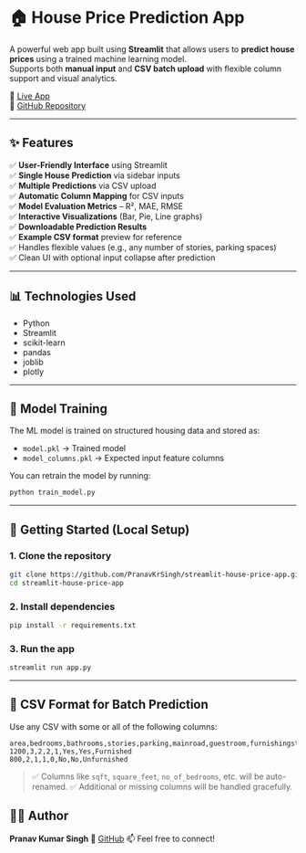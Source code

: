 
# 🏠 House Price Prediction App

A powerful web app built using **Streamlit** that allows users to **predict house prices** using a trained machine learning model.  
Supports both **manual input** and **CSV batch upload** with flexible column support and visual analytics.

🔗 [Live App](https://app-house-price-app-t4aysamkxozovbat3xjva2.streamlit.app/)  
🔗 [GitHub Repository](https://github.com/PranavKrSingh/streamlit-house-price-app)

---

## ✨ Features

✅ **User-Friendly Interface** using Streamlit  
✅ **Single House Prediction** via sidebar inputs  
✅ **Multiple Predictions** via CSV upload  
✅ **Automatic Column Mapping** for CSV inputs  
✅ **Model Evaluation Metrics** – R², MAE, RMSE  
✅ **Interactive Visualizations** (Bar, Pie, Line graphs)  
✅ **Downloadable Prediction Results**  
✅ **Example CSV format** preview for reference  
✅ Handles flexible values (e.g., any number of stories, parking spaces)  
✅ Clean UI with optional input collapse after prediction  

---

## 📊 Technologies Used

- Python
- Streamlit
- scikit-learn
- pandas
- joblib
- plotly

---

## 🧠 Model Training

The ML model is trained on structured housing data and stored as:
- `model.pkl` → Trained model
- `model_columns.pkl` → Expected input feature columns

You can retrain the model by running:

```bash
python train_model.py
````

---

## 🚀 Getting Started (Local Setup)

### 1. Clone the repository

```bash
git clone https://github.com/PranavKrSingh/streamlit-house-price-app.git
cd streamlit-house-price-app
```

### 2. Install dependencies

```bash
pip install -r requirements.txt
```

### 3. Run the app

```bash
streamlit run app.py
```

---

## 📁 CSV Format for Batch Prediction

Use any CSV with some or all of the following columns:

```csv
area,bedrooms,bathrooms,stories,parking,mainroad,guestroom,furnishingstatus
1200,3,2,2,1,Yes,Yes,Furnished
800,2,1,1,0,No,No,Unfurnished
```

> ✅ Columns like `sqft`, `square_feet`, `no_of_bedrooms`, etc. will be auto-renamed.
> ✅ Additional or missing columns will be handled gracefully.


## 🙋‍♂️ Author

**Pranav Kumar Singh**
🔗 [GitHub](https://github.com/PranavKrSingh)
📫 Feel free to connect!



